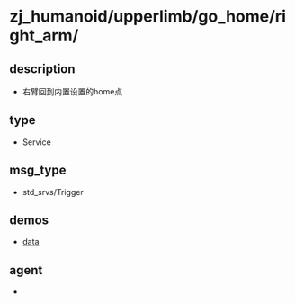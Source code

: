 
# zj_humanoid/upperlimb/go_home/right_arm/

## description
- 右臂回到内置设置的home点


## type
- Service

## msg_type
- std_srvs/Trigger

## demos
- [data](./data.yaml)


## agent
- 


